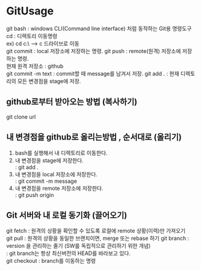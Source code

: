 # GitUsage

git bash : windows CLI(Command line interface) 처럼 동작하는 Git용 명령도구   
cd : 디렉토리 이동명령   
ex) cd c:\ --> c 드라이브로 이동   
git commit : local 저장소에 저장하는 명령.
git push : remote(원격) 저장소에 저장하는 명령.   
현재 원격 저장소 : github   
git commit -m text : commit할 때 message를 남겨서 저장.
git add . : 현재 디렉토리의 모든 변경점을 stage에 저장.
   
## github로부터 받아오는 방법 (복사하기)   
git clone url   
   
## 내 변경점을 github로 올리는방법 , 순서대로 (올리기)   
1. bash를 실행해서 내 디렉토리로 이동한다.   
2. 내 변경점을 stage에 저장한다.   
  : git add .
3. 내 변경점을 local 저장소에 저장한다.   
  : git commit -m message
4. 내 변경점을 remote 저장소에 저장한다.   
  : git push origin

## Git 서버와 내 로컬 동기화 (끌어오기)
git fetch : 원격의 상황을 확인할 수 있도록 로컬에 remote 상황(이력)만 가져오기   
git pull : 원격의 상황을 동일한 브랜치이면, merge 또는 rebase 하기
git branch : version 을 관리하는 줄기 (SW를 독립적으로 관리하기 위한 개념)   
 : git branch는 항상 최신버전의 HEAD를 바라보고 있다.   
git checkout : branch를 이동하는 명령

